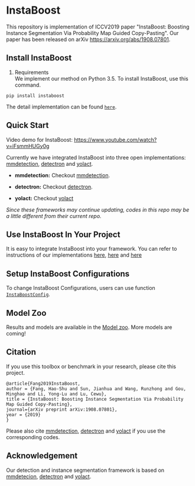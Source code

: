 # InstaBoost

This repository is implementation of ICCV2019 paper "InstaBoost: Boosting Instance Segmentation Via Probability Map Guided Copy-Pasting". Our paper has been released on arXiv https://arxiv.org/abs/1908.07801. 

## Install InstaBoost

1. Requirements  
We implement our method on Python 3.5. To install InstaBoost, use this command. 

```
pip install instaboost
```

The detail implementation can be found [`here`](https://github.com/GothicAi/InstaBoost-pypi).

## Quick Start

Video demo for InstaBoost: https://www.youtube.com/watch?v=iFsmmHUGy0g

Currently we have integrated InstaBoost into three open implementations: [mmdetection](https://github.com/open-mmlab/mmdetection), [detectron](https://github.com/roytseng-tw/Detectron.pytorch) and [yolact](https://github.com/dbolya/yolact).

* **mmdetection:** Checkout [mmdetection](mmdetection).  

* **detectron:** Checkout [detectron](detectron). 

* **yolact:** Checkout [yolact](yolact)

*Since these frameworks may continue updating, codes in this repo may be a little different from their current repo.*

## Use InstaBoost In Your Project

It is easy to integrate InstaBoost into your framework. You can refer to instructions of our implementations [here](mmdetection#implementation), [here](detectron#implementation) and [here](yolact#implementation)

## Setup InstaBoost Configurations

To change InstaBoost Configurations, users can use function [`InstaBoostConfig`](https://github.com/GothicAi/InstaBoost-pypi#instaboostconfig).

## Model Zoo

Results and models are available in the [Model zoo](MODEL_ZOO.md).  More models are coming!

## Citation

If you use this toolbox or benchmark in your research, please cite this project.

```
@article{Fang2019InstaBoost,
author = {Fang, Hao-Shu and Sun, Jianhua and Wang, Runzhong and Gou, Minghao and Li, Yong-Lu and Lu, Cewu},
title = {InstaBoost: Boosting Instance Segmentation Via Probability Map Guided Copy-Pasting},
journal={arXiv preprint arXiv:1908.07801},
year = {2019}
}
```
Please also cite [mmdetection](https://github.com/open-mmlab/mmdetection), [detectron](https://github.com/roytseng-tw/Detectron.pytorch) and [yolact](https://github.com/dbolya/yolact) if you use the corresponding codes.


## Acknowledgement

Our detection and instance segmentation framework is based on [mmdetecion](https://github.com/open-mmlab/mmdetection), [detectron](https://github.com/roytseng-tw/Detectron.pytorch) and [yolact](https://github.com/dbolya/yolact).
